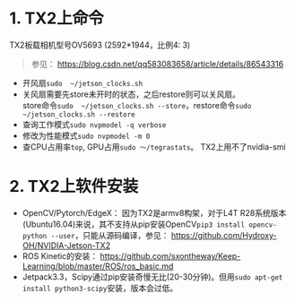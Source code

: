 # 1. TX2上命令
TX2板载相机型号OV5693 (2592*1944，比例4: 3)

> 参见： https://blog.csdn.net/qq583083658/article/details/86543316  
* 开风扇`sudo  ~/jetson_clocks.sh`	  
* 关风扇需要先store未开时的状态，之后restore则可以关风扇。  
store命令`sudo  ~/jetson_clocks.sh --store`，restore命令`sudo  ~/jetson_clocks.sh --restore`	  
* 查询工作模式`sudo nvpmodel -q verbose`  
* 修改为性能模式`sudo nvpmodel -m 0`  
* 查CPU占用率`top`, GPU占用`sudo ～/tegrastats`。 TX2上用不了nvidia-smi

 
# 2. TX2上软件安装
* OpenCV/Pytorch/EdgeX： 因为TX2是armv8构架，对于L4T R28系统版本(Ubuntu16.04)来说，其不支持从pip安装OpenCV`pip3 install opencv-python --user`，只能从源码编译，参见： https://github.com/Hydroxy-OH/NVIDIA-Jetson-TX2  
* ROS Kinetic的安装： https://github.com/sxontheway/Keep-Learning/blob/master/ROS/ros_basic.md  
* Jetpack3.3，Scipy通过pip安装奇慢无比(20-30分钟)。但用`sudo apt-get install python3-scipy`安装，版本会过低。

